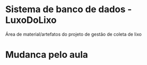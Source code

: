 # Sistema de banco de dados - LuxoDoLixo
Área de material/artefatos do projeto de gestão de coleta de lixo

# Mudanca pelo aula
